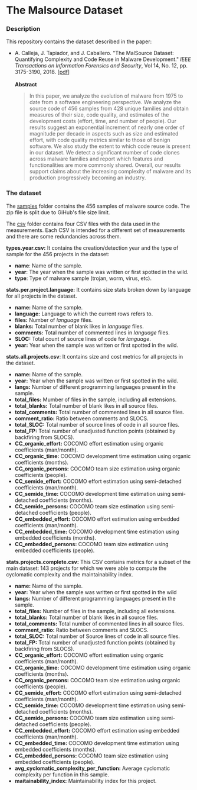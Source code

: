 # The Malsource Dataset



### Description
This repository contains the dataset described in the paper:

* A. Calleja, J. Tapiador, and J. Caballero. "The MalSource Dataset: Quantifying Complexity and Code Reuse in Malware Development." _IEEE Transactions on Information Forensics and Security_, Vol 14, No. 12, pp. 3175-3190, 2018. [[pdf](https://arxiv.org/pdf/1811.06888.pdf)]
\
\
**Abstract**
  > In this paper, we analyze the evolution of malware from 1975 to date from a software engineering perspective. We analyze the source code of 456 samples from 428 unique families and obtain measures of their size, code quality, and estimates of the development costs (effort, time, and number of people). Our results suggest an exponential increment of nearly one order of magnitude per decade in aspects such as size and estimated effort, with code quality metrics similar to those of benign software. We also study the extent to which code reuse is present in our dataset. We detect a significant number of code clones across malware families and report which features and functionalities are more commonly shared. Overall, our results support claims about the increasing complexity of malware and its production progressively becoming an industry.

### The dataset

The [samples](https://github.com/0xjet/malsource/tree/main/samples) folder contains the 456 samples of malware source code. The zip file is split due to GiHub's file size limit.

The [csv](https://github.com/0xjet/malsource/tree/main/csv) folder contains four CSV files with the data used in the measurements. Each CSV is intended for a different set of measurements and there are some redundancies across them.

**types.year.csv:** It contains the creation/detection year and the type of sample for the 456 projects in the dataset:
* **name**: Name of the sample.
* **year**: The year when the sample was written or first spotted in the wild.
* **type**: Type of malware sample (trojan, worm, virus, etc).

**stats.per.project.language:** It contains size stats broken down by language for all projects in the dataset.
* **name:** Name of the sample.
* **language:** Language to which the current rows refers to.
* **files:** Number of *language* files.
* **blanks:** Total number of blank likes in *language* files.
* **comments:** Total number of commented lines in *language* files.
* **SLOC:** Total count of source lines of code for *language*.
* **year:** Year when the sample was written or first spotted in the wild.

**stats.all.projects.csv**: It contains size and cost metrics for all projects in the dataset.
* **name:** Name of the sample.
* **year:** Year when the sample was written or first spotted in the wild.
* **langs:** Number of different programming languages present in the sample.
* **total_files:** Mumber of files in the sample, including all extensions.
* **total_blanks:** Total number of blank likes in all source files.
* **total_comments:** Total number of commented lines in all source files.
* **comment_ratio:** Ratio between comments and SLOCS.
* **total_SLOC:** Total number of source lines of code in all source files.
* **total_FP:** Total number of unadjusted function points (obtained by backfiring from SLOCS).
* **CC_organic_effort:** COCOMO effort estimation using organic coefficients (man/month).
* **CC_organic_time:** COCOMO development time estimation using organic coefficients (months).
* **CC_organic_persons:** COCOMO team size estimation using organic coefficients (people).
* **CC_semide_effort:** COCOMO effort estimation using semi-detached coefficients (man/month).
* **CC_semide_time:** COCOMO development time estimation using semi-detached coefficients (months).
* **CC_semide_persons:** COCOMO team size estimation using semi-detached coefficients (people).
* **CC_embedded_effort:** COCOMO effort estimation using embedded coefficients (man/month).
* **CC_embedded_time:** COCOMO development time estimation using embedded coefficients (months).
* **CC_embedded_persons:** COCOMO team size estimation using embedded coefficients (people). 

**stats.projects.complete.csv:** This CSV contains metrics for a subset of the main dataset: 143 projects for which we were able to compute the cyclomatic complexity and the maintainability index.
* **name:** Name of the sample.
* **year:** Year when the sample was written or first spotted in the wild
* **langs:** Number of different programming languages present in the sample.
* **total_files:** Number of files in the sample, including all extensions.
* **total_blanks:** Total number of blank likes in all source files.
* **total_comments:** Total number of commented lines in all source files.
* **comment_ratio:** Ratio between comments and SLOCS.
* **total_SLOC:** Total number of Source lines of code in all source files.
* **total_FP:** Total number of unadjusted function points (obtained by backfiring from SLOCS).
* **CC_organic_effort:** COCOMO effort estimation using organic coefficients (man/month).
* **CC_organic_time:** COCOMO development time estimation using organic coefficients (months).
* **CC_organic_persons:** COCOMO team size estimation using organic coefficients (people).
* **CC_semide_effort:** COCOMO effort estimation using semi-detached coefficients (man/month).
* **CC_semide_time:** COCOMO development time estimation using semi-detached coefficients (months).
* **CC_semide_persons:** COCOMO team size estimation using semi-detached coefficients (people).
* **CC_embedded_effort:** COCOMO effort estimation using embedded coefficients (man/month).
* **CC_embedded_time:** COCOMO development time estimation using embedded coefficients (months).
* **CC_embedded_persons:** COCOMO team size estimation using embedded coefficients (people).
* **avg_cyclomatic_complexity_per_function:** Average cyclomatic complexity per function in this sample.
* **maitainability_index:** Maintainability index for this project.




